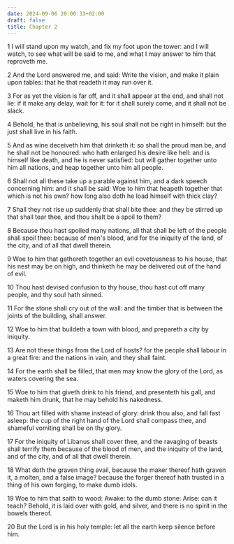 ```yaml
---
date: 2024-09-06 20:00:33+02:00
draft: false
title: Chapter 2
---
```




1 I will stand upon my watch, and fix my foot upon the tower: and I will watch, to see what will be said to me, and what I may answer to him that reproveth me.

2 And the Lord answered me, and said: Write the vision, and make it plain upon tables: that he that readeth it may run over it.

3 For as yet the vision is far off, and it shall appear at the end, and shall not lie: if it make any delay, wait for it: for it shall surely come, and it shall not be slack.

4 Behold, he that is unbelieving, his soul shall not be right in himself: but the just shall live in his faith.

5 And as wine deceiveth him that drinketh it: so shall the proud man be, and he shall not be honoured: who hath enlarged his desire like hell: and is himself like death, and he is never satisfied: but will gather together unto him all nations, and heap together unto him all people.

6 Shall not all these take up a parable against him, and a dark speech concerning him: and it shall be said: Woe to him that heapeth together that which is not his own? how long also doth he load himself with thick clay?

7 Shall they not rise up suddenly that shall bite thee: and they be stirred up that shall tear thee, and thou shalt be a spoil to them?

8 Because thou hast spoiled many nations, all that shall be left of the people shall spoil thee: because of men's blood, and for the iniquity of the land, of the city, and of all that dwell therein.

9 Woe to him that gathereth together an evil covetousness to his house, that his nest may be on high, and thinketh he may be delivered out of the hand of evil.

10 Thou hast devised confusion to thy house, thou hast cut off many people, and thy soul hath sinned.

11 For the stone shall cry out of the wall: and the timber that is between the joints of the building, shall answer.

12 Woe to him that buildeth a town with blood, and prepareth a city by iniquity.

13 Are not these things from the Lord of hosts? for the people shall labour in a great fire: and the nations in vain, and they shall faint.

14 For the earth shall be filled, that men may know the glory of the Lord, as waters covering the sea.

15 Woe to him that giveth drink to his friend, and presenteth his gall, and maketh him drunk, that he may behold his nakedness.

16 Thou art filled with shame instead of glory: drink thou also, and fall fast asleep: the cup of the right hand of the Lord shall compass thee, and shameful vomiting shall be on thy glory.

17 For the iniquity of Libanus shall cover thee, and the ravaging of beasts shall terrify them because of the blood of men, and the iniquity of the land, and of the city, and of all that dwell therein.

18 What doth the graven thing avail, because the maker thereof hath graven it, a molten, and a false image? because the forger thereof hath trusted in a thing of his own forging, to make dumb idols.

19 Woe to him that saith to wood: Awake: to the dumb stone: Arise: can it teach? Behold, it is laid over with gold, and silver, and there is no spirit in the bowels thereof.

20 But the Lord is in his holy temple: let all the earth keep silence before him.

